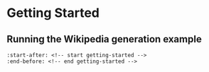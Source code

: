 # Getting Started

## Running the Wikipedia generation example

```{include} ../README.md
:start-after: <!-- start getting-started -->
:end-before: <!-- end getting-started -->
```
